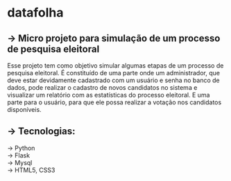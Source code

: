 # datafolha
## → Micro projeto para simulação de um processo de pesquisa eleitoral
Esse projeto tem como objetivo simular algumas etapas de um processo de pesquisa eleitoral. É constituído de uma parte onde um administrador, que deve estar devidamente cadastrado com um usuário e senha no banco de dados, pode realizar o cadastro de novos candidatos no sistema e visualizar um relatório com as estatísticas do processo eleitoral. E uma parte para o usuário, para que ele possa realizar a votação nos candidatos disponíveis.
## → Tecnologias:
→ Python <br>
→ Flask <br>
→ Mysql <br>
→ HTML5, CSS3 <br>
